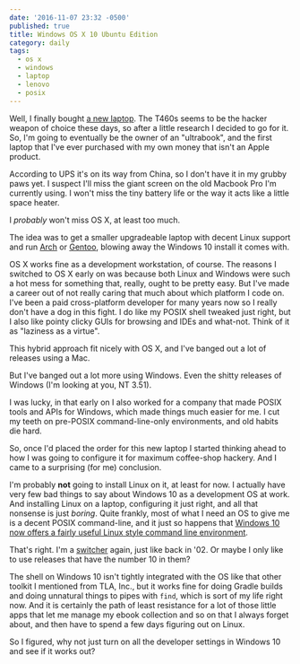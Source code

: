 ```yaml
---
date: '2016-11-07 23:32 -0500'
published: true
title: Windows OS X 10 Ubuntu Edition
category: daily
tags:
  - os x
  - windows
  - laptop
  - lenovo
  - posix
---
```

Well, I finally bought [a new laptop](http://www3.lenovo.com/ca/en/laptops/thinkpad/thinkpad-t-series/T460s/p/22TP2TT460S). The T460s seems to be the hacker weapon of choice these days, so after a little research I decided to go for it. So, I'm going to eventually be the owner of an "ultrabook", and the first laptop that I've ever purchased with my own money that isn't an Apple product.

According to UPS it's on its way from China, so I don't have it in my grubby paws yet. I suspect I'll miss the giant screen on the old Macbook Pro I'm currently using. I won't miss the tiny battery life or the way it acts like a little space heater.

I _probably_ won't miss OS X, at least too much.

The idea was to get a smaller upgradeable laptop with decent Linux support and run [Arch](https://www.archlinux.org/) or [Gentoo](https://www.gentoo.org/), blowing away the Windows 10 install it comes with.

<a name="more"></a>

OS X works fine as a development workstation, of course. The reasons I switched to OS X early on was because both Linux and Windows were such a hot mess for something that, really, ought to be pretty easy. But I've made a career out of not really caring that much about which platform I code on. I've been a paid cross-platform developer for many years now so I really don't have a dog in this fight. I do like my POSIX shell tweaked  just right, but I also like pointy clicky GUIs for browsing and IDEs and what-not. Think of it as "laziness as a virtue".

This hybrid approach fit nicely with OS X, and I've banged out a lot of releases using a Mac.

But I've banged out a lot more using Windows. Even the shitty releases of Windows (I'm looking at you, NT 3.51).

I was lucky, in that early on I also worked for a company that made POSIX tools and APIs for Windows, which made things much easier for me. I cut my teeth on pre-POSIX command-line-only environments, and old habits die hard.

So, once I'd placed the order for this new laptop I started thinking ahead to how I was going to configure it for maximum coffee-shop hackery. And I came to a surprising (for me) conclusion.

I'm probably __not__ going to install Linux on it, at least for now. I actually have very few bad things to say about Windows 10 as a development OS at work. And installing Linux on a laptop, configuring it just right, and all that nonsense is just _boring_. Quite frankly, most of what I need an OS to give me is a decent POSIX command-line, and it just so happens that [Windows 10 now offers a fairly useful Linux style command line environment](https://msdn.microsoft.com/en-us/commandline/wsl/about).

That's right. I'm a [switcher](https://www.apple.com/pr/library/2002/06/10Apple-Launches-Real-People-Ad-Campaign.html) again, just like back in '02. Or maybe I only like to use releases that have the number 10 in them?

The shell on Windows 10 isn't tightly integrated with the OS like that other toolkit I mentioned from TLA, Inc., but it works fine for doing Gradle builds and doing unnatural things to pipes with `find`, which is sort of my life right now. And it is certainly the path of least resistance for a lot of those little apps that let me manage my ebook collection and so on that I always forget about, and then have to spend a few days figuring out on Linux.

So I figured, why not just turn on all the developer settings in Windows 10 and see if it works out?
